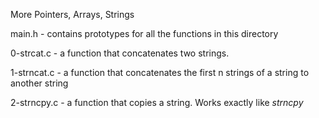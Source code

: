 More Pointers, Arrays, Strings

main.h - contains prototypes for all the functions in this directory

0-strcat.c - a function that concatenates two strings.

1-strncat.c - a function that concatenates the first n strings of a string to another string

2-strncpy.c - a function that copies a string. Works exactly like *strncpy*
